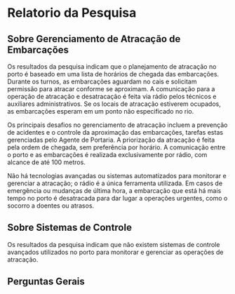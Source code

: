 # Relatorio da Pesquisa
## Sobre Gerenciamento de Atracação de Embarcações 

Os resultados da pesquisa indicam que o planejamento de atracação no porto é baseado em uma lista de horários de chegada das embarcações. Durante os turnos, as embarcações aguardam no cais e solicitam permissão para atracar conforme se aproximam. A comunicação para a operação de atracação e desatracação é feita via rádio pelos técnicos e auxiliares administrativos. Se os locais de atracação estiverem ocupados, as embarcações esperam em um ponto não especificado no rio.

Os principais desafios no gerenciamento de atracação incluem a prevenção de acidentes e o controle da aproximação das embarcações, tarefas estas gerenciadas pelo Agente de Portaria. A priorização da atracação é feita pela ordem de chegada, sem preferência por horário. A comunicação entre o porto e as embarcações é realizada exclusivamente por rádio, com alcance de até 100 metros.

Não há tecnologias avançadas ou sistemas automatizados para monitorar e gerenciar a atracação; o rádio é a única ferramenta utilizada. Em casos de emergência ou mudanças de última hora, a embarcação que está há mais tempo no porto é desatracada para dar lugar a operações urgentes, como o socorro a doentes ou atrasos.

## Sobre Sistemas de Controle 

Os resultados da pesquisa indicam que não existem sistemas de controle avançados utilizados no porto para monitorar e gerenciar as operações de atracação.

## Perguntas Gerais 
